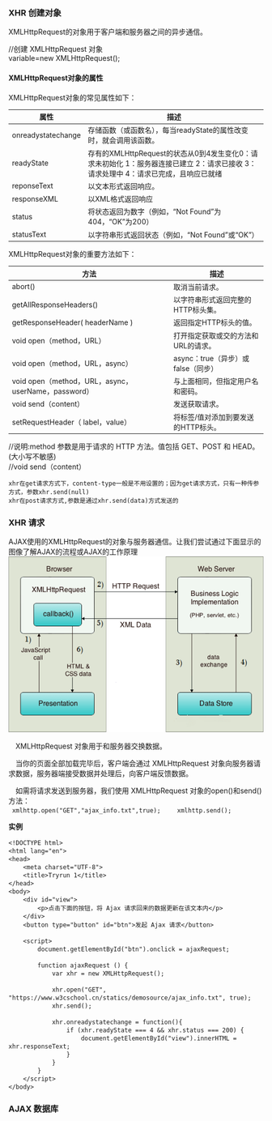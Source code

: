### XHR 创建对象
XMLHttpRequest的对象用于客户端和服务器之间的异步通信。  

//创建 XMLHttpRequest 对象   
variable=new XMLHttpRequest();   

#### XMLHttpRequest对象的属性   
XMLHttpRequest对象的常见属性如下：

|属性	         |描述										|
|--              |--                                        |
|onreadystatechange	|存储函数（或函数名），每当readyState的属性改变时，就会调用该函数。|
|readyState	|存有的XMLHttpRequest的状态从0到4发生变化0：请求未初始化	1：服务器连接已建立 2：请求已接收 3：请求处理中 4：请求已完成，且响应已就绪	|
|reponseText	|以文本形式返回响应。												|
|responseXML	|以XML格式返回响应												|
|status				|将状态返回为数字（例如，“Not Found”为404，“OK”为200）			|
|statusText		|以字符串形式返回状态（例如，“Not Found”或“OK”）				    |

XMLHttpRequest对象的重要方法如下：   

|方法	         |描述										|
|--              |--                                        |
|abort()	     |取消当前请求。				                |
|getAllResponseHeaders()	|以字符串形式返回完整的HTTP标头集。	|
|getResponseHeader( headerName )|返回指定HTTP标头的值。       |
|void open（method，URL）	|打开指定获取或交的方法和URL的请求。|
|void open（method，URL，async）	|async：true（异步）或 false（同步）	|
|void open（method，URL，async，userName，password）|与上面相同，但指定用户名和密码。|
|void send（content）	|发送获取请求。		            	|
|setRequestHeader（ label，value）|将标签/值对添加到要发送的HTTP标头。|

//说明:method 参数是用于请求的 HTTP 方法。值包括 GET、POST 和 HEAD。(大小写不敏感)    
//void send（content）
   ```
   xhr在get请求方式下，content-type一般是不用设置的；因为get请求方式，只有一种传参方式，参数xhr.send(null)
   xhr在post请求方式,参数是通过xhr.send(data)方式发送的
   ```



### XHR 请求
AJAX使用的XMLHttpRequest的对象与服务器通信。让我们尝试通过下面显示的图像了解AJAX的流程或AJAX的工作原理 
![ajax](./public/img/ajax.png)

　XMLHttpRequest 对象用于和服务器交换数据。

　当你的页面全部加载完毕后，客户端会通过 XMLHttpRequest 对象向服务器请求数据，服务器端接受数据并处理后，向客户端反馈数据。

　如需将请求发送到服务器，我们使用 XMLHttpRequest 对象的open()和send()方法：   
 `  xmlhttp.open("GET","ajax_info.txt",true);    `
 `  xmlhttp.send();   `
 
 **实例**
```
<!DOCTYPE html>
<html lang="en">
<head>
    <meta charset="UTF-8">
    <title>Tryrun 1</title>
</head>
<body>
    <div id="view">
        <p>点击下面的按钮，将 Ajax 请求回来的数据更新在该文本内</p>
    </div>
    <button type="button" id="btn">发起 Ajax 请求</button>

    <script>
        document.getElementById("btn").onclick = ajaxRequest;

        function ajaxRequest () {
            var xhr = new XMLHttpRequest();

            xhr.open("GET", "https://www.w3cschool.cn/statics/demosource/ajax_info.txt", true);
            xhr.send();

            xhr.onreadystatechange = function(){
                if (xhr.readyState === 4 && xhr.status === 200) {
                    document.getElementById("view").innerHTML = xhr.responseText;
                }                
            }
        }
    </script>
</body>
```


### AJAX 数据库
